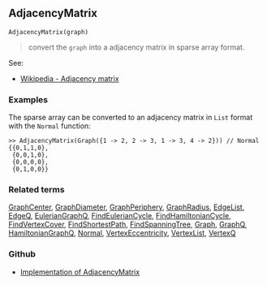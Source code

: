 ## AdjacencyMatrix

``` 
AdjacencyMatrix(graph)
```

> convert the `graph` into a adjacency matrix in sparse array format.

See:
* [Wikipedia - Adjacency matrix](https://en.wikipedia.org/wiki/Adjacency_matrix)

### Examples

The sparse array can be converted to an adjacency matrix in `List` format with the `Normal` function:

```
>> AdjacencyMatrix(Graph({1 -> 2, 2 -> 3, 1 -> 3, 4 -> 2})) // Normal
{{0,1,1,0}, 
 {0,0,1,0}, 
 {0,0,0,0}, 
 {0,1,0,0}}
```

### Related terms 
[GraphCenter](GraphCenter.md), [GraphDiameter](GraphDiameter.md), [GraphPeriphery](GraphPeriphery.md), [GraphRadius](GraphRadius.md), [EdgeList](EdgeList.md),
[EdgeQ](EdgeQ.md), [EulerianGraphQ](EulerianGraphQ.md), [FindEulerianCycle](FindEulerianCycle.md), [FindHamiltonianCycle](FindHamiltonianCycle.md), [FindVertexCover](FindVertexCover.md), [FindShortestPath](FindShortestPath.md), [FindSpanningTree](FindSpanningTree.md), [Graph](Graph.md), [GraphQ](GraphQ.md), [HamiltonianGraphQ](HamiltonianGraphQ.md), [Normal](Normal.md), [VertexEccentricity](VertexEccentricity.md), [VertexList](VertexList.md), [VertexQ](VertexQ.md) 

### Github

* [Implementation of AdjacencyMatrix](https://github.com/axkr/symja_android_library/blob/master/symja_android_library/matheclipse-core/src/main/java/org/matheclipse/core/builtin/GraphFunctions.java#L767) 
